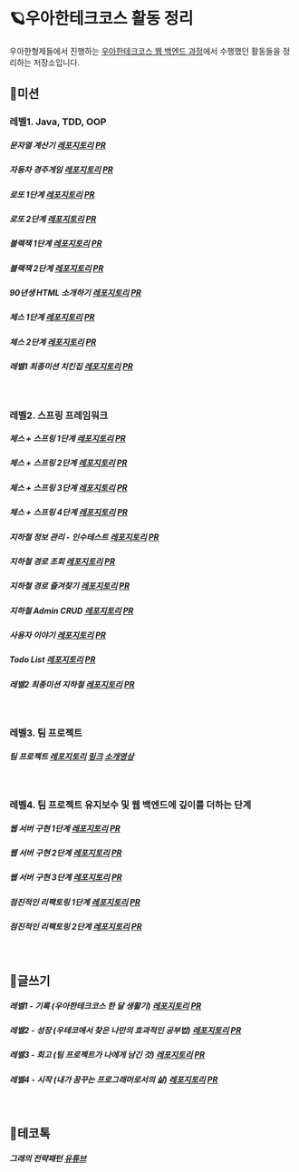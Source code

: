 # 🪐우아한테크코스 활동 정리

우아한형제들에서 진행하는 [우아한테크코스 웹 백엔드 과정](https://woowacourse.github.io/)에서 수행했던 활동들을 정리하는 저장소입니다.

## :muscle:미션

### 레벨1. Java, TDD, OOP

##### 문자열 계산기 [레포지토리](https://github.com/hwanghe159/java-calculator/tree/onboarding) [PR](https://github.com/woowacourse/java-calculator/pull/50)

##### 자동차 경주게임 [레포지토리](https://github.com/hwanghe159/java-racingcar/tree/hwanghe159) [PR](https://github.com/woowacourse/java-racingcar/pull/79)

##### 로또 1단계 [레포지토리](https://github.com/hwanghe159/java-lotto/tree/hwanghe159) [PR](https://github.com/woowacourse/java-lotto/pull/142)

##### 로또 2단계 [레포지토리](https://github.com/hwanghe159/java-lotto/tree/hwanghe159_step2) [PR](https://github.com/woowacourse/java-lotto/pull/211)

##### 블랙잭 1단계 [레포지토리](https://github.com/hwanghe159/java-blackjack/tree/yes) [PR](https://github.com/woowacourse/java-blackjack/pull/4)

##### 블랙잭 2단계 [레포지토리](https://github.com/hwanghe159/java-blackjack/tree/yes2) [PR](https://github.com/woowacourse/java-blackjack/pull/59)

##### 90년생 HTML 소개하기 [레포지토리](https://github.com/hwanghe159/html) [PR](https://github.com/woowacourse/html/pull/16)

##### 체스 1단계 [레포지토리](https://github.com/hwanghe159/java-chess/tree/step1) [PR](https://github.com/woowacourse/java-chess/pull/86)

##### 체스 2단계 [레포지토리](https://github.com/hwanghe159/java-chess/tree/step2) [PR](https://github.com/woowacourse/java-chess/pull/142)

##### 레벨1 최종미션 치킨집 [레포지토리](https://github.com/hwanghe159/java-chicken-2020) [PR](https://github.com/woowacourse/java-chicken-2020/pull/40)

<br/>

### 레벨2. 스프링 프레임워크

##### 체스 + 스프링 1단계 [레포지토리](https://github.com/hwanghe159/jwp-chess/tree/step1) [PR](https://github.com/woowacourse/jwp-chess/pull/46)

##### 체스 + 스프링 2단계 [레포지토리](https://github.com/hwanghe159/jwp-chess/tree/step2) [PR](https://github.com/woowacourse/jwp-chess/pull/109)

##### 체스 + 스프링 3단계 [레포지토리](https://github.com/hwanghe159/jwp-chess/tree/step3) [PR](https://github.com/woowacourse/jwp-chess/pull/164)

##### 체스 + 스프링 4단계 [레포지토리](https://github.com/hwanghe159/jwp-chess/tree/step4) [PR](https://github.com/woowacourse/jwp-chess/pull/206)

##### 지하철 정보 관리 - 인수테스트 [레포지토리](https://github.com/hwanghe159/atdd-subway-admin/tree/step5) [PR](https://github.com/woowacourse/atdd-subway-admin/pull/58)

##### 지하철 경로 조회 [레포지토리](https://github.com/hwanghe159/atdd-subway-path/tree/tdd-mission) [PR](https://github.com/woowacourse/atdd-subway-path/pull/37)

##### 지하철 경로 즐겨찾기 [레포지토리](https://github.com/hwanghe159/atdd-subway-favorite/tree/mission) [PR](https://github.com/woowacourse/atdd-subway-favorite/pull/42)

##### 지하철 Admin CRUD [레포지토리](https://github.com/hwanghe159/atdd-subway-admin-frontend/tree/feat/station-crud) [PR](https://github.com/woowacourse/atdd-subway-admin-frontend/pull/18)

##### 사용자 이야기 [레포지토리](https://github.com/hwanghe159/woowa-userstory-2020) [PR](https://github.com/woowacourse/woowa-userstory-2020/pull/34)

##### Todo List [레포지토리](https://github.com/hwanghe159/todolist/tree/feat/state/yes) [PR](https://github.com/woowacourse/todolist/pull/35)

##### 레벨2 최종미션 지하철 [레포지토리](https://github.com/hwanghe159/atdd-subway-2020/tree/yes) [PR](https://github.com/woowacourse/atdd-subway-2020/pull/25)

<br/>

### 레벨3. 팀 프로젝트

##### 팀 프로젝트 [레포지토리](https://github.com/woowacourse-teams/2020-saebyeok) [링크](https://새벽.net/feed) [소개영상](https://youtu.be/atpizUjsY68)

<br/>

### 레벨4. 팀 프로젝트 유지보수 및 웹 백엔드에 깊이를 더하는 단계

##### 웹 서버 구현 1단계 [레포지토리](https://github.com/hwanghe159/jwp-was/tree/step-1) [PR](https://github.com/woowacourse/jwp-was/pull/102)

##### 웹 서버 구현 2단계 [레포지토리](https://github.com/hwanghe159/jwp-was/tree/step2) [PR](https://github.com/woowacourse/jwp-was/pull/150)

##### 웹 서버 구현 3단계 [레포지토리](https://github.com/hwanghe159/jwp-was/tree/step3) [PR](https://github.com/woowacourse/jwp-was/pull/174)

##### 점진적인 리팩토링 1단계 [레포지토리](https://github.com/hwanghe159/jwp-refactoring/tree/yurae_step_1) [PR](https://github.com/woowacourse/jwp-refactoring/pull/23)

##### 점진적인 리팩토링 2단계 [레포지토리](https://github.com/hwanghe159/jwp-refactoring/tree/yurae_step_2) [PR](https://github.com/woowacourse/jwp-refactoring/pull/71)

<br/>

## :pencil:글쓰기

##### 레벨1 - 기록 (우아한테크코스 한 달 생활기) [레포지토리](https://github.com/hwanghe159/woowa-writing-2) [PR](https://github.com/woowacourse/woowa-writing-2/pull/34)

##### 레벨2 - 성장 (우테코에서 찾은 나만의 효과적인 공부법) [레포지토리](https://github.com/hwanghe159/woowa-writing-2) [PR](https://github.com/woowacourse/woowa-writing-2/pull/78)

##### 레벨3 - 회고 (팀 프로젝트가 나에게 남긴 것) [레포지토리](https://github.com/hwanghe159/woowa-writing-2) [PR](https://github.com/woowacourse/woowa-writing-2/pull/160)

##### 레벨4 - 시작 (내가 꿈꾸는 프로그래머로서의 삶) [레포지토리](https://github.com/hwanghe159/woowa-writing-2) [PR](https://github.com/woowacourse/woowa-writing-2/pull/171)

<br/>

## :microphone:테코톡

##### 그래의 전략패턴 [유튜브](https://www.youtube.com/watch?v=zGJzEBOELoU&t=634s)